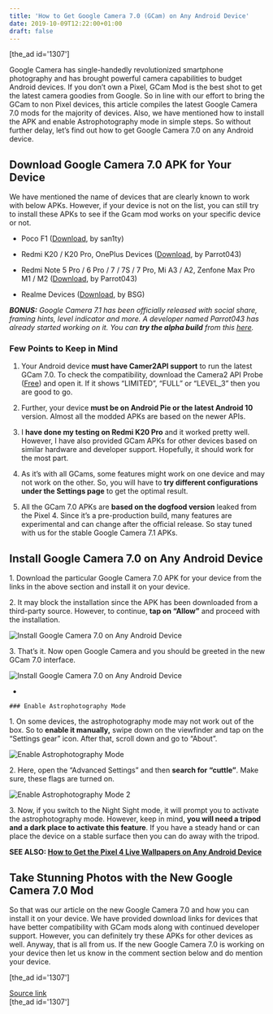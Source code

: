 ```yaml
---
title: 'How to Get Google Camera 7.0 (GCam) on Any Android Device'
date: 2019-10-09T12:22:00+01:00
draft: false
---
```


\[the\_ad id='1307'\]  
  

  

Google Camera has single-handedly revolutionized smartphone photography and has brought powerful camera capabilities to budget Android devices. If you don’t own a Pixel, GCam Mod is the best shot to get the latest camera goodies from Google. So in line with our effort to bring the GCam to non Pixel devices, this article compiles the latest Google Camera 7.0 mods for the majority of devices. Also, we have mentioned how to install the APK and enable Astrophotography mode in simple steps. So without further delay, let’s find out how to get Google Camera 7.0 on any Android device.  

Download Google Camera 7.0 APK for Your Device
----------------------------------------------

  

We have mentioned the name of devices that are clearly known to work with below APKs. However, if your device is not on the list, you can still try to install these APKs to see if the Gcam mod works on your specific device or not.  

*   Poco F1 ([Download](https://f.celsoazevedo.com/file/cfiles/gcm1/F1v10.3_7.0.009.apk), by san1ty)
  
*   Redmi K20 / K20 Pro, OnePlus Devices ([Download](https://f.celsoazevedo.com/file/cfiles/gcm1/PMGC_7.0.009_FinalBuild_V14.apk), by Parrot043)
  
*   Redmi Note 5 Pro / 6 Pro / 7 / 7S / 7 Pro, Mi A3 / A2, Zenfone Max Pro M1 / M2 ([Download](https://f.celsoazevedo.com/file/cfiles/gcm1/PMGC_7.0.009_FinalBuild_V14.apk), by Parrot043)
  
*   Realme Devices ([Download](https://f.celsoazevedo.com/file/cfiles/gcm1/MGC-7.0.009_MiIXSE.RPII.MiVIII_V1b.apk), by BSG)
  

_**BONUS:** Google Camera 7.1 has been officially released with social share, framing hints, level indicator and more. A developer named Parrot043 has already started working on it. You can **try the alpha build** from this [here](https://f.celsoazevedo.com/file/cfiles/gcm1/PMGC7.1.015_NewAlphaBuild_v1.0.apk)._  

### Few Points to Keep in Mind

  

1.  Your Android device **must have Camer2API support** to run the latest GCam 7.0. To check the compatibility, download the Camera2 API Probe ([Free](https://play.google.com/store/apps/details?id=com.airbeat.device.inspector&hl=en_IN)) and open it. If it shows “LIMITED”, “FULL” or “LEVEL\_3” then you are good to go.
  
3.  Further, your device **must be on Android Pie or the latest Android 10** version. Almost all the modded APKs are based on the newer APIs.
  
5.  I **have done my testing on Redmi K20 Pro** and it worked pretty well. However, I have also provided GCam APKs for other devices based on similar hardware and developer support. Hopefully, it should work for the most part.
  
7.  As it’s with all GCams, some features might work on one device and may not work on the other. So, you will have to **try different configurations under the Settings page** to get the optimal result.
  
9.  All the GCam 7.0 APKs are **based on the dogfood version** leaked from the Pixel 4. Since it’s a pre-production build, many features are experimental and can change after the official release. So stay tuned with us for the stable Google Camera 7.1 APKs.
  

Install Google Camera 7.0 on Any Android Device
-----------------------------------------------

  

1\. Download the particular Google Camera 7.0 APK for your device from the links in the above section and install it on your device.  

2\. It may block the installation since the APK has been downloaded from a third-party source. However, to continue, **tap on “Allow”** and proceed with the installation.  

![Install Google Camera 7.0 on Any Android Device](https://beebom.com/wp-content/uploads/2019/10/Install-Google-Camera-7.0-on-Any-Android-Device.jpg)

3\. That’s it. Now open Google Camera and you should be greeted in the new GCam 7.0 interface.  

![Install Google Camera 7.0 on Any Android Device](https://beebom.com/wp-content/uploads/2019/10/Install-Google-Camera-7.0-on-Any-Android-Device-1.jpg)

*     
    
    ### Enable Astrophotography Mode
    
      
    
  

1\. On some devices, the astrophotography mode may not work out of the box. So to **enable it manually,** swipe down on the viewfinder and tap on the “Settings gear” icon. After that, scroll down and go to “About”.

  
  

  

![Enable Astrophotography Mode](https://beebom.com/wp-content/uploads/2019/10/Enable-Astrophotography-Mode.jpg)

2\. Here, open the “Advanced Settings” and then **search for “cuttle”**. Make sure, these flags are turned on.  

![Enable Astrophotography Mode 2](https://beebom.com/wp-content/uploads/2019/10/Enable-Astrophotography-Mode-2.jpg)

3\. Now, if you switch to the Night Sight mode, it will prompt you to activate the astrophotography mode. However, keep in mind, **you will need a tripod and a dark place to activate this feature**. If you have a steady hand or can place the device on a stable surface then you can do away with the tripod.  

**SEE ALSO: [How to Get the Pixel 4 Live Wallpapers on Any Android Device](https://beebom.com/get-the-pixel-4-live-wallpapers-any-android-device/)**  

Take Stunning Photos with the New Google Camera 7.0 Mod
-------------------------------------------------------

  

So that was our article on the new Google Camera 7.0 and how you can install it on your device. We have provided download links for devices that have better compatibility with GCam mods along with continued developer support. However, you can definitely try these APKs for other devices as well. Anyway, that is all from us. If the new Google Camera 7.0 is working on your device then let us know in the comment section below and do mention your device.  

  
\[the\_ad id='1307'\]  
  
[Source link](https://beebom.com/how-get-google-camera-7-0-gcam-any-android-device/)  
\[the\_ad id='1307'\]